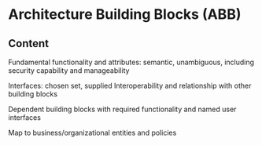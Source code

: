 # Architecture Building Blocks (ABB)

## Content

Fundamental functionality and attributes: semantic, unambiguous, including security capability and manageability

Interfaces: chosen set, supplied Interoperability and relationship with other building blocks 

Dependent building blocks with required functionality and named user interfaces 

Map to business/organizational entities and policies